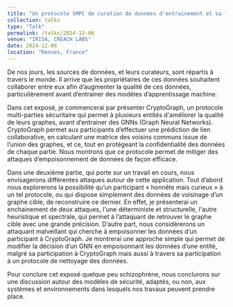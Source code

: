 ```yaml
---
title: "Un protocole SMPC de curation de données d'entrainement et sa fragilité aux hypothèses de sécurité : Sécurité et insécurité - dans quel état j’erre, ai-je bien rangé mon modèle de sécurité ? "
collection: talks
type: "Talk"
permalink: /talks/2024-12-06
venue: "IRISA, CREACH LABS"
date: 2024-12-06
location: "Rennes, France"
---
```


De nos jours, les sources de données, et leurs curateurs, sont répartis à travers le monde. Il arrive que les propriétaires de ces données souhaitent collaborer entre eux afin d’augmenter la qualité de ces données, particulièrement avant d’entrainer des modèles d’apprentissage machine.

Dans cet exposé, je commencerai par présenter CryptoGraph, un protocole multi-parties sécuritaire qui permet à plusieurs entités d'améliorer la qualité de leurs graphes, avant d’entrainer des GNNs (Graph Neural Networks). CryptoGraph permet aux participants d’effectuer une prédiction de lien collaborative, en calculant une matrice des voisins communs issue de l’union des graphes, et ce, tout en protégeant la confidentialité des données de chaque partie. Nous montrons que ce protocole permet de mitiger des attaques d’empoisonnement de données de façon efficace.

Dans une deuxième partie, qui porte sur un travail en cours, nous envisagerons différentes attaques autour de cette application. Tout d’abord nous explorerons la possibilité qu’un participant « honnête mais curieux » à un tel protocole, ou qui dispose simplement des données de voisinage d’un graphe cible, de reconstruire ce dernier. En effet, je présenterai un enchainement de deux attaques, l'une déterministe et structurelle, l'autre heuristique et spectrale, qui permet à l’attaquant de retrouver le graphe cible avec une grande précision. D’autre part, nous considèrerons un attaquant malveillant qui cherche à empoisonner les données d’un participant à CryptoGraph. Je montrerai une approche simple qui permet de modifier la décision d’un GNN en empoisonnant les données d’une entité, malgré sa participation à CryptoGraph mais aussi à travers sa participation à un protocole de nettoyage des données.

Pour conclure cet exposé quelque peu schizophrène, nous conclurons sur une discussion autour des modèles de sécurité, adaptés, ou non, aux systèmes et environnements dans lesquels nos travaux peuvent prendre place.
 


